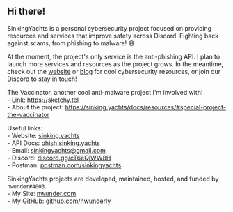 ## Hi there!

SinkingYachts is a personal cybersecurity project focused on providing resources and services that improve safety across Discord.
Fighting back against scams, from phishing to malware! :smile:

At the moment, the project's only service is the anti-phishing API. I plan to launch more services and resources as the project grows.
In the meantime, check out the [website](https://sinking.yachts/) or [blog](https://sinking.yachts/blog) for cool cybersecurity resources,
or join our [Discord](https://discord.gg/cT6eQjWW8) to stay in touch!

The Vaccinator, another cool anti-malware project I'm involved with! <br>
\- Link: <https://sketchy.tel> <br>
\- About the project: <https://sinking.yachts/docs/resources/#special-project-the-vaccinator>

Useful links: <br>
\- Website: [sinking.yachts](https://sinking.yachts) <br>
\- API Docs: [phish.sinking.yachts](https://phish.sinking.yachts) <br>
\- Email: [sinkingyachts@gmail.com](mailto:sinkingyachts@gmail.com) <br>
\- Discord: [discord.gg/cT6eQjWW8H](https://discord.gg/cT6eQjWW8H) <br>
\- Postman: [postman.com/sinkingyachts](https://postman.com/sinkingyachts)

SinkingYachts projects are developed, maintained, hosted, and funded by `nwunder#4003`. <br>
\- My Site: [nwunder.com](https://nwunder.com) <br>
\- My GitHub: [github.com/nwunderly](https://github.com/nwunderly)
